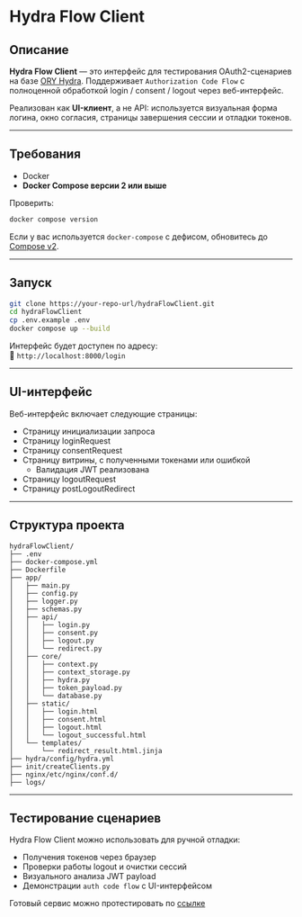 
# Hydra Flow Client

## Описание

**Hydra Flow Client** — это интерфейс для тестирования OAuth2-сценариев на базе [ORY Hydra](https://www.ory.sh/hydra/). Поддерживает `Authorization Code Flow` с полноценной обработкой login / consent / logout через веб-интерфейс.

Реализован как **UI-клиент**, а не API: используется визуальная форма логина, окно согласия, страницы завершения сессии и отладки токенов.

---

## Требования

- Docker
- **Docker Compose версии 2 или выше**

Проверить:
```bash
docker compose version
```

Если у вас используется `docker-compose` с дефисом, обновитесь до [Compose v2](https://docs.docker.com/compose/install/linux/).

---

## Запуск

```bash
git clone https://your-repo-url/hydraFlowClient.git
cd hydraFlowClient
cp .env.example .env
docker compose up --build
```

Интерфейс будет доступен по адресу:  
📍 `http://localhost:8000/login`

---

## UI-интерфейс

Веб-интерфейс включает следующие страницы:
- Страницу инициализации запроса
- Страницу loginRequest
- Страницу consentRequest
- Страницу витрины, с полученными токенами или ошибкой
  - Валидация JWT реализована
- Страницу logoutRequest
- Страницу postLogoutRedirect

---

## Структура проекта

```
hydraFlowClient/
├── .env
├── docker-compose.yml
├── Dockerfile
├── app/
│   ├── main.py
│   ├── config.py
│   ├── logger.py
│   ├── schemas.py
│   ├── api/
│   │   ├── login.py
│   │   ├── consent.py
│   │   ├── logout.py
│   │   └── redirect.py
│   ├── core/
│   │   ├── context.py
│   │   ├── context_storage.py
│   │   ├── hydra.py
│   │   ├── token_payload.py
│   │   └── database.py
│   ├── static/
│   │   ├── login.html
│   │   ├── consent.html
│   │   ├── logout.html
│   │   └── logout_successful.html
│   └── templates/
│       └── redirect_result.html.jinja
├── hydra/config/hydra.yml
├── init/createClients.py
├── nginx/etc/nginx/conf.d/
├── logs/
```

---

## Тестирование сценариев

Hydra Flow Client можно использовать для ручной отладки:

- Получения токенов через браузер
- Проверки работы logout и очистки сессий
- Визуального анализа JWT payload
- Демонстрации `auth code flow` с UI-интерфейсом

Готовый сервис можно протестировать по [ссылке](http://logbox.myddns.me:3001)